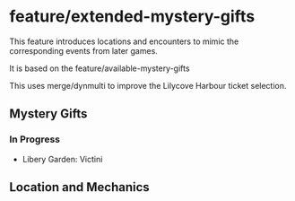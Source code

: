 # feature/extended-mystery-gifts

This feature introduces locations and encounters to mimic the corresponding events from later games.

It is based on the feature/available-mystery-gifts

This uses merge/dynmulti to improve the Lilycove Harbour ticket selection.

## Mystery Gifts

### In Progress
- Libery Garden: Victini

## Location and Mechanics
